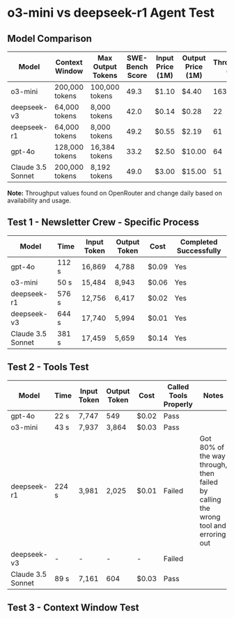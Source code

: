 # o3-mini vs deepseek-r1 Agent Test

## Model Comparison

| Model            | Context Window | Max Output Tokens | SWE-Bench Score | Input Price (1M) | Output Price (1M) | Throughput (t/s) |
|------------------|----------------|-------------------|-----------------|------------------|-------------------|------------------|
| o3-mini          | 200,000 tokens | 100,000 tokens    | 49.3            | $1.10            | $4.40             | 1637             |
| deepseek-v3      | 64,000 tokens  | 8,000 tokens      | 42.0            | $0.14            | $0.28             | 22               |
| deepseek-r1      | 64,000 tokens  | 8,000 tokens      | 49.2            | $0.55            | $2.19             | 61               |
| gpt-4o           | 128,000 tokens | 16,384 tokens     | 33.2            | $2.50            | $10.00            | 64               |
| Claude 3.5 Sonnet| 200,000 tokens | 8,192 tokens      | 49.0            | $3.00            | $15.00            | 51               |

**Note:** Throughput values found on OpenRouter and change daily based on availability and usage.

## Test 1 - Newsletter Crew - Specific Process

| Model             | Time  | Input Token | Output Token | Cost  | Completed Successfully |
|-------------------|-------|-------------|--------------|-------|------------------------|
| gpt-4o            | 112 s | 16,869      | 4,788        | $0.09 | Yes                    |
| o3-mini           | 50 s  | 15,484      | 8,943        | $0.06 | Yes                    |
| deepseek-r1       | 576 s | 12,756      | 6,417        | $0.02 | Yes                    |
| deepseek-v3       | 644 s | 17,740      | 5,994        | $0.01 | Yes                    |
| Claude 3.5 Sonnet | 381 s | 17,459      | 5,659        | $0.14 | Yes                    |

## Test 2 - Tools Test

| Model             | Time  | Input Token | Output Token | Cost  | Called Tools Properly | Notes                                                                                |
|-------------------|-------|-------------|--------------|-------|-----------------------|--------------------------------------------------------------------------------------|
| gpt-4o            | 22 s  | 7,747       | 549          | $0.02 | Pass                  |                                                                                      |
| o3-mini           | 43 s  | 7,937       | 3,864        | $0.03 | Pass                  |                                                                                      |
| deepseek-r1       | 224 s | 3,981       | 2,025        | $0.01 | Failed                | Got 80% of the way through, then failed by calling the wrong tool and erroring out   |
| deepseek-v3       |  -    |      -      |      -       |  -    | Failed                |                                                                                      |
| Claude 3.5 Sonnet | 89 s  | 7,161       | 604          | $0.03 | Pass                  |                                                                                      |

## Test 3 - Context Window Test
